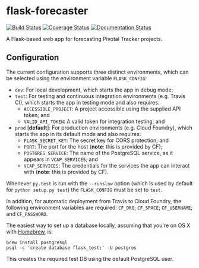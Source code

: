 # flask-forecaster

[![Build Status][1]][2]
[![Coverage Status][3]][4]
[![Documentation Status][5]][6]

A Flask-based web app for forecasting Pivotal Tracker projects.

## Configuration

The current configuration supports three distinct environments, which
can be selected using the environment variable `FLASK_CONFIG`:

 * `dev`: For local development, which starts the app in debug mode;
 * `test`: For testing and continuous integration environments (e.g. 
 Travis CI), which starts the app in testing mode and also requires:
     * `ACCESSIBLE_PROJECT`: A project accessible using the supplied API
     token; and
     * `VALID_API_TOKEN`: A valid token for integration testing; and
 * `prod` [**default**]: For production environments (e.g. Cloud 
 Foundry), which starts the app in its default mode and also requires:
     * `FLASK_SECRET_KEY`: The secret key for CORS protection; and
     * `PORT`: The port for the host (**note**: this is provided by CF);
     * `POSTGRES_SERVICE`: The name of the PostgreSQL service, as it 
     appears in `VCAP_SERVICES`; and
     * `VCAP_SERVICES`: The credentials for the services the app can
     interact with (**note**: this is provided by CF).

Whenever `py.test` is run with the `--runslow` option (which is used by
default for `python setup.py test`) the `FLASK_CONFIG` must be set to 
`test`.

In addition, for automatic deployment from Travis to Cloud Foundry, the 
following environment variables are required: `CF_ORG`; `CF_SPACE`; 
`CF_USERNAME`; and `CF_PASSWORD`.

The easiest way to set up a database locally, assuming that you're on OS
X with [Homebrew], is:

    brew install postgresql
    psql -c 'create database flask_test;' -U postgres
    
This creates the required test DB using the default PostgreSQL user.

  [1]: https://travis-ci.org/textbook/flask-forecaster.svg?branch=master
  [2]: https://travis-ci.org/textbook/flask-forecaster
  [3]: https://coveralls.io/repos/github/textbook/flask-forecaster/badge.svg?branch=master
  [4]: https://coveralls.io/github/textbook/flask-forecaster?branch=master
  [5]: https://readthedocs.org/projects/flask-forecaster/badge/?version=latest
  [6]: http://flask-forecaster.readthedocs.org/en/latest/?badge=latest

  [Homebrew]: http://brew.sh/

